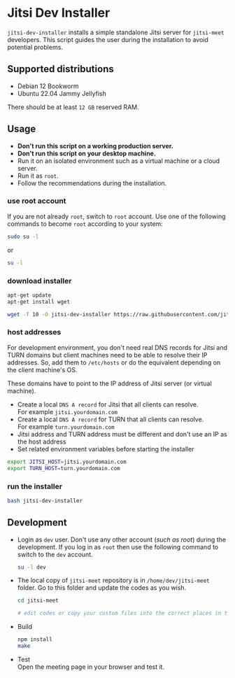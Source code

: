 # Jitsi Dev Installer

`jitsi-dev-installer` installs a simple standalone Jitsi server for `jitsi-meet`
developers. This script guides the user during the installation to avoid
potential problems.

## Supported distributions

- Debian 12 Bookworm
- Ubuntu 22.04 Jammy Jellyfish

There should be at least `12 GB` reserved RAM.

## Usage

- **Don't run this script on a working production server.**
- **Don't run this script on your desktop machine.**
- Run it on an isolated environment such as a virtual machine or a cloud server.
- Run it as `root`.
- Follow the recommendations during the installation.

### use root account

If you are not already `root`, switch to `root` account. Use one of the
following commands to become `root` according to your system:

```bash
sudo su -l
```

or

```bash
su -l
```

### download installer

```bash
apt-get update
apt-get install wget

wget -T 10 -O jitsi-dev-installer https://raw.githubusercontent.com/jitsi-contrib/installers/main/jitsi-dev/jitsi-dev-installer
```

### host addresses

For development environment, you don't need real DNS records for Jitsi and TURN
domains but client machines need to be able to resolve their IP addresses. So,
add them to `/etc/hosts` or do the equivalent depending on the client machine's
OS.

These domains have to point to the IP address of Jitsi server (or virtual
machine).

- Create a local `DNS A record` for Jitsi that all clients can resolve.\
  For example `jitsi.yourdomain.com`
- Create a local `DNS A record` for TURN that all clients can resolve.\
  For example `turn.yourdomain.com`
- Jitsi address and TURN address must be different and don't use an IP as the
  host address
- Set related environment variables before starting the installer

```bash
export JITSI_HOST=jitsi.yourdomain.com
export TURN_HOST=turn.yourdomain.com
```

### run the installer

```bash
bash jitsi-dev-installer
```

## Development

- Login as `dev` user. Don't use any other account (_such as root_) during the
  development. If you log in as `root` then use the following command to switch
  to the `dev` account.

  ```bash
  su -l dev
  ```

- The local copy of `jitsi-meet` repository is in `/home/dev/jitsi-meet` folder.
  Go to this folder and update the codes as you wish.

  ```bash
  cd jitsi-meet

  # edit codes or copy your custom files into the correct places in this folder
  ```

- Build

  ```bash
  npm install
  make
  ```

- Test\
  Open the meeting page in your browser and test it.
